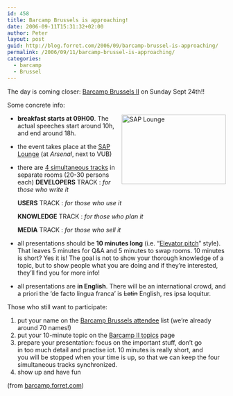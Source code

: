 ```yaml
---
id: 458
title: Barcamp Brussels is approaching!
date: 2006-09-11T15:31:32+02:00
author: Peter
layout: post
guid: http://blog.forret.com/2006/09/barcamp-brussel-is-approaching/
permalink: /2006/09/11/barcamp-brussel-is-approaching/
categories:
  - barcamp
  - Brussel
---
```

The day is coming closer: [Barcamp Brussels II](http://barcamp.org/BarCampBrussels) on Sunday Sept 24th!!

Some concrete info:

[<img  src="http://static.flickr.com/89/235978075_66b15e4de0_m.jpg" style="float:right" width="240" height="160" alt="SAP Lounge" />](http://www.flickr.com/photos/pforret/235978075/ "Photo Sharing")

  * **breakfast starts at 09H00**. The actual speeches start around 10h, and end around 18h. 
  * the event takes place at the [SAP Lounge](http://www.saplounge.be/) (at _Arsenal_, next to VUB) 
  * there are [4 simultaneous tracks](http://barcamp.forret.com/wiki/index.php?title=Barcamp_II_topics) in separate rooms (20-30 persons each) 
    **DEVELOPERS** TRACK
    :   _for those who write it_
    
    **USERS** TRACK
    :   _for those who use it_
    
    **KNOWLEDGE** TRACK
    :   _for those who plan it_
    
    **MEDIA** TRACK
    :   _for those who sell it_

  * all presentations should be **10 minutes long** (i.e. &#8220;[Elevator pitch](http://barcamp.forret.com/wiki/index.php?title=Elevator-pitch)&#8221; style). That leaves 5 minutes for Q&A and 5 minutes to swap rooms. 10 minutes is short? Yes it is! The goal is not to show your thorough knowledge of a topic, but to show people what you are doing and if they&#8217;re interested, they&#8217;ll find you for more info! 
  * all presentations are **in English**. There will be an international crowd, and a priori the &#8216;de facto lingua franca&#8217; is <strike>Latin</strike> English, res ipsa loquitur. 

Those who still want to participate:

  1. put your name on the [Barcamp Brussels attendee](http://barcamp.org/BarCampBrussels) list (we’re already around 70 names!)
  2. put your 10-minute topic on the [Barcamp II topics](http://barcamp.forret.com/wiki/index.php?title=Barcamp_II_topics) page
  3. prepare your presentation: focus on the important stuff, don’t go  
    in too much detail and practise iot. 10 minutes is really short, and  
    you will be stopped when your time is up, so that we can keep the four  
    simultaneous tracks synchronized.
  4. show up and have fun

(from [barcamp.forret.com](http://barcamp.forret.com/blog/2006/09/06/barcamp-brussels-in-sap-lounge/))